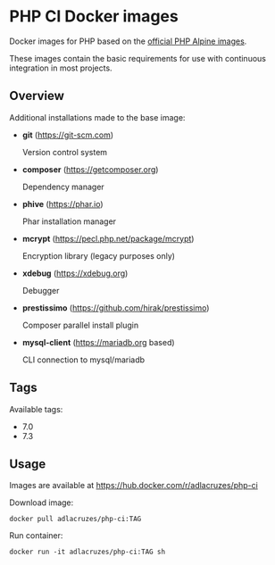 # PHP CI Docker images

Docker images for PHP based on the [official PHP Alpine images](https://hub.docker.com/r/_/php/).

These images contain the basic requirements for use with continuous integration in most projects.

## Overview

Additional installations made to the base image:

* **git** (https://git-scm.com) 
    
    Version control system

* **composer** (https://getcomposer.org) 
    
    Dependency manager

* **phive** (https://phar.io) 
    
    Phar installation manager

* **mcrypt** (https://pecl.php.net/package/mcrypt) 
    
    Encryption library (legacy purposes only)

* **xdebug** (https://xdebug.org) 
    
    Debugger

* **prestissimo** (https://github.com/hirak/prestissimo) 
    
    Composer parallel install plugin

* **mysql-client** (https://mariadb.org based)
    
    CLI connection to mysql/mariadb

## Tags

Available tags:

* 7.0
* 7.3

## Usage

Images are available at https://hub.docker.com/r/adlacruzes/php-ci

Download image:

```
docker pull adlacruzes/php-ci:TAG
```

Run container:

```
docker run -it adlacruzes/php-ci:TAG sh
```
